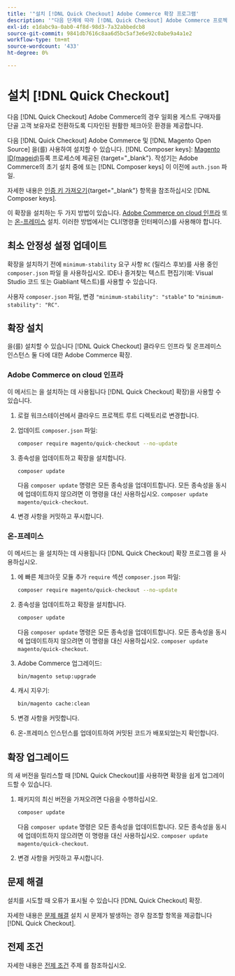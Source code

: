 ```yaml
---
title: '"설치 [!DNL Quick Checkout] Adobe Commerce 확장 프로그램'
description: '"다음 단계에 따라 [!DNL Quick Checkout] Adobe Commerce 프로젝트에서 다음을 수행하십시오."'
exl-id: e1dabc9a-0ab0-4f8d-98d3-7a32abbedcb8
source-git-commit: 9841db7616c8aa6d5bc5af3e6e92c0abe9a4a1e2
workflow-type: tm+mt
source-wordcount: '433'
ht-degree: 0%

---
```


# 설치 [!DNL Quick Checkout]

다음 [!DNL Quick Checkout] Adobe Commerce의 경우 일회용 게스트 구매자를 단골 고객 보유자로 전환하도록 디자인된 원활한 체크아웃 환경을 제공합니다.

다음 [!DNL Quick Checkout] Adobe Commerce 및 [!DNL Magento Open Source] 을(를) 사용하여 설치할 수 있습니다. [!DNL Composer keys]: [Magento ID(mageid)](https://devdocs.magento.com/marketplace/sellers/profile-personal.html#field-descriptions)등록 프로세스에 제공된 {target=&quot;_blank&quot;}. 작성기는 Adobe Commerce의 초기 설치 중에 또는 [!DNL Composer keys] 이 이전에 `auth.json` 파일.

자세한 내용은 [인증 키 가져오기](https://devdocs.magento.com/guides/v2.4/install-gde/prereq/connect-auth.html){target=&quot;_blank&quot;} 항목을 참조하십시오 [!DNL Composer keys].

이 확장을 설치하는 두 가지 방법이 있습니다. [Adobe Commerce on cloud 인프라](#magento-commerce-cloud) 또는 [온-프레미스](#on-premises) 설치. 이러한 방법에서는 CLI(명령줄 인터페이스)를 사용해야 합니다.

## 최소 안정성 설정 업데이트

확장을 설치하기 전에 `minimum-stability` 요구 사항 `RC` (릴리스 후보)를 사용 중인 `composer.json` 파일 을 사용하십시오. IDE나 즐겨찾는 텍스트 편집기(예: Visual Studio 코드 또는 Giabliant 텍스트)를 사용할 수 있습니다.

사용자 `composer.json` 파일, 변경 `"minimum-stability": "stable"` to `"minimum-stability": "RC"`.

## 확장 설치

을(를) 설치할 수 있습니다 [!DNL Quick Checkout] 클라우드 인프라 및 온프레미스 인스턴스 둘 다에 대한 Adobe Commerce 확장.

### Adobe Commerce on cloud 인프라

이 메서드는 을 설치하는 데 사용됩니다 [!DNL Quick Checkout] 확장)을 사용할 수 있습니다.

1. 로컬 워크스테이션에서 클라우드 프로젝트 루트 디렉토리로 변경합니다.

1. 업데이트 `composer.json` 파일:

   ```bash
   composer require magento/quick-checkout --no-update
   ```

1. 종속성을 업데이트하고 확장을 설치합니다.

   ```bash
   composer update
   ```

   다음 `composer update` 명령은 모든 종속성을 업데이트합니다. 모든 종속성을 동시에 업데이트하지 않으려면 이 명령을 대신 사용하십시오. `composer update magento/quick-checkout`.

1. 변경 사항을 커밋하고 푸시합니다.

### 온-프레미스

이 메서드는 을 설치하는 데 사용됩니다 [!DNL Quick Checkout] 확장 프로그램 을 사용하십시오.

1. 에 빠른 체크아웃 모듈 추가 `require` 섹션 `composer.json` 파일:

   ```bash
   composer require magento/quick-checkout --no-update
   ```

1. 종속성을 업데이트하고 확장을 설치합니다.

   ```bash
   composer update
   ```

   다음 `composer update` 명령은 모든 종속성을 업데이트합니다. 모든 종속성을 동시에 업데이트하지 않으려면 이 명령을 대신 사용하십시오. `composer update magento/quick-checkout`.

1. Adobe Commerce 업그레이드:

   ```bash
   bin/magento setup:upgrade
   ```

1. 캐시 지우기:

   ```bash
   bin/magento cache:clean
   ```

1. 변경 사항을 커밋합니다.
1. 온-프레미스 인스턴스를 업데이트하여 커밋된 코드가 배포되었는지 확인합니다.

## 확장 업그레이드

의 새 버전을 릴리스할 때 [!DNL Quick Checkout]를 사용하면 확장을 쉽게 업그레이드할 수 있습니다.

1. 패키지의 최신 버전을 가져오려면 다음을 수행하십시오.

   ```bash
   composer update
   ```

   다음 `composer update` 명령은 모든 종속성을 업데이트합니다. 모든 종속성을 동시에 업데이트하지 않으려면 이 명령을 대신 사용하십시오. `composer update magento/quick-checkout`.

1. 변경 사항을 커밋하고 푸시합니다.

## 문제 해결

설치를 시도할 때 오류가 표시될 수 있습니다 [!DNL Quick Checkout] 확장.

자세한 내용은 [문제 해결](../quick-checkout/troubleshooting.md) 설치 시 문제가 발생하는 경우 참조할 항목을 제공합니다 [!DNL Quick Checkout].

## 전제 조건

자세한 내용은 [전제 조건](../quick-checkout/prerequisites.md) 주제 를 참조하십시오.
